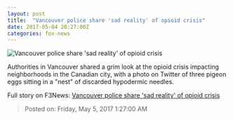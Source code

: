```yaml
---
layout: post
title:  "Vancouver police share 'sad reality' of opioid crisis"
date: 2017-05-04 20:27:00Z
categories: fox-news
---
```


![Vancouver police share 'sad reality' of opioid crisis](http://a57.foxnews.com/images.foxnews.com/content/fox-news/health/2017/05/04/vancouver-police-share-sad-reality-opioid-crisis/_jcr_content/par/featured-media/media-0.img.jpg/0/0/1493933038313.jpg?ve=1)

Authorities in Vancouver shared a grim look at the opioid crisis impacting neighborhoods in the Canadian city, with a photo on Twitter of three pigeon eggs sitting in a "nest" of discarded hypodermic needles.


Full story on F3News: [Vancouver police share 'sad reality' of opioid crisis](http://www.f3nws.com/n/HBypbC)

> Posted on: Friday, May 5, 2017 1:27:00 AM

